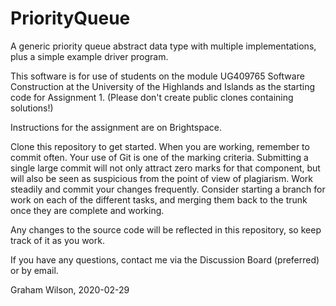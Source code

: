 # PriorityQueue

A generic priority queue abstract data type with multiple implementations, plus
a simple example driver program.

This software is for use of students on the module UG409765 Software
Construction at the University of the Highlands and Islands as the starting code
for Assignment 1. (Please don't create public clones containing solutions!)

Instructions for the assignment are on Brightspace.

Clone this repository to get started. When you are working, remember to commit
often. Your use of Git is one of the marking criteria. Submitting a single large
commit will not only attract zero marks for that component, but will also be
seen as suspicious from the point of view of plagiarism. Work steadily and
commit your changes frequently. Consider starting a branch for work on each of
the different tasks, and merging them back to the trunk once they are complete
and working.

Any changes to the source code will be reflected in this repository, so keep
track of it as you work.

If you have any questions, contact me via the Discussion Board (preferred) or by
email.

Graham Wilson, 2020-02-29
